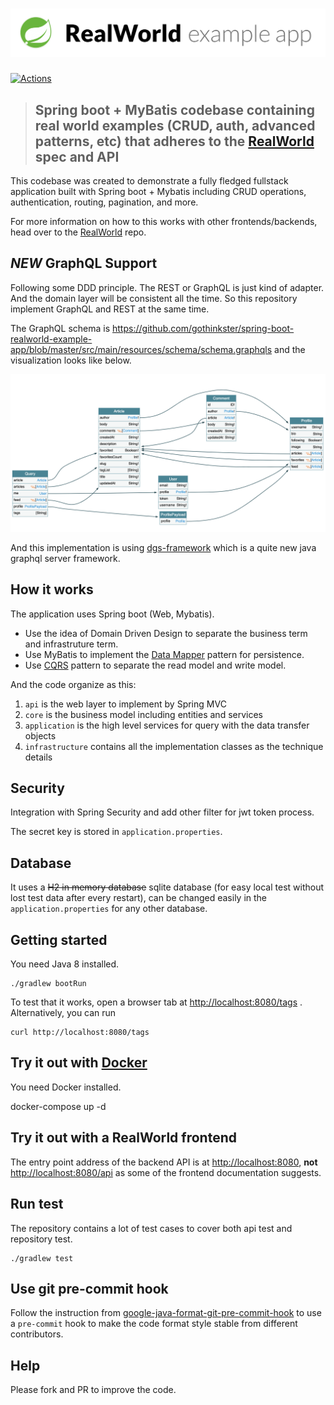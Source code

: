 # ![RealWorld Example App using Kotlin and Spring](example-logo.png)

[![Actions](https://github.com/gothinkster/spring-boot-realworld-example-app/workflows/Java%20CI/badge.svg)](https://github.com/gothinkster/spring-boot-realworld-example-app/actions)

> ## Spring boot + MyBatis codebase containing real world examples (CRUD, auth, advanced patterns, etc) that adheres to the [RealWorld](https://github.com/gothinkster/realworld-example-apps) spec and API

This codebase was created to demonstrate a fully fledged fullstack application built with Spring boot + Mybatis including CRUD operations, authentication, routing, pagination, and more.

For more information on how to this works with other frontends/backends, head over to the [RealWorld](https://github.com/gothinkster/realworld) repo.

## *NEW* GraphQL Support

Following some DDD principle. The REST or GraphQL is just kind of adapter. And the domain layer will be consistent all the time. So this repository implement GraphQL and REST at the same time.

The GraphQL schema is <https://github.com/gothinkster/spring-boot-realworld-example-app/blob/master/src/main/resources/schema/schema.graphqls> and the visualization looks like below.

![Schema](graphql-schema.png)

And this implementation is using [dgs-framework](https://github.com/Netflix/dgs-framework) which is a quite new java graphql server framework.

## How it works

The application uses Spring boot (Web, Mybatis).

* Use the idea of Domain Driven Design to separate the business term and infrastruture term.
* Use MyBatis to implement the [Data Mapper](https://martinfowler.com/eaaCatalog/dataMapper.html) pattern for persistence.
* Use [CQRS](https://martinfowler.com/bliki/CQRS.html) pattern to separate the read model and write model.

And the code organize as this:

1. `api` is the web layer to implement by Spring MVC
2. `core` is the business model including entities and services
3. `application` is the high level services for query with the data transfer objects
4. `infrastructure`  contains all the implementation classes as the technique details

## Security

Integration with Spring Security and add other filter for jwt token process.

The secret key is stored in `application.properties`.

## Database

It uses a ~~H2 in memory database~~ sqlite database (for easy local test without lost test data after every restart), can be changed easily in the `application.properties` for any other database.

## Getting started

You need Java 8 installed.

    ./gradlew bootRun

To test that it works, open a browser tab at <http://localhost:8080/tags> .
Alternatively, you can run

    curl http://localhost:8080/tags

## Try it out with [Docker](https://www.docker.com/)

You need Docker installed.

 docker-compose up -d

## Try it out with a RealWorld frontend

The entry point address of the backend API is at <http://localhost:8080>, **not** <http://localhost:8080/api> as some of the frontend documentation suggests.

## Run test

The repository contains a lot of test cases to cover both api test and repository test.

    ./gradlew test

## Use git pre-commit hook

Follow the instruction from [google-java-format-git-pre-commit-hook](https://github.com/a1exsh/google-java-format-git-pre-commit-hook) to use a `pre-commit` hook to make the code format style stable from different contributors.

## Help

Please fork and PR to improve the code.
